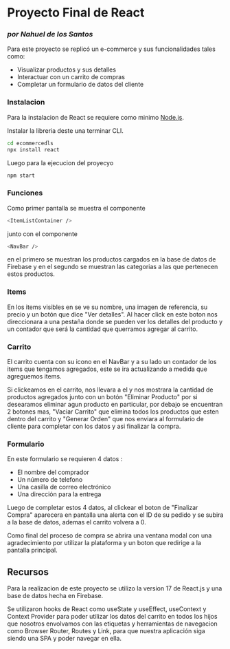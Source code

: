 # Proyecto Final de React
### _por Nahuel de los Santos_

Para este proyecto se replicó un e-commerce y sus funcionalidades tales como:

- Visualizar productos y sus detalles
- Interactuar con un carrito de compras
- Completar un formulario de datos del cliente

### Instalacion
Para la instalacion de React se requiere como minimo [Node.js](https://nodejs.org/).

Instalar la libreria deste una terminar CLI.

```sh
cd ecommercedls
npx install react
```

Luego para la ejecucion del proyecyo

```sh
npm start
```
### Funciones  
Como primer pantalla se muestra el componente 
```sh
<ItemListContainer />
```
junto con el componente
```sh
<NavBar />
```
en el primero se muestran los productos cargados en la base de datos de Firebase y en el segundo se muestran las categorias a las que pertenecen estos productos.

### Items

En los items visibles en <ItemListContainer /> se ve su nombre, una imagen de referencia, su precio y un botón que dice "Ver detalles". 
Al hacer click en este boton nos direccionara a una pestaña donde se pueden ver los detalles del producto y un contador que será la cantidad que querramos agregar al carrito.


### Carrito

El carrito cuenta con su icono en el NavBar y a su lado un contador de los items que tengamos agregados, este se ira actualizando a medida que agreguemos items.


Si clickeamos en el carrito, nos llevara a el y nos mostrara la cantidad de productos agregados junto con un botón "Eliminar Producto" por si desearamos eliminar agun producto en particular, por debajo se encuentran 2 botones mas, "Vaciar Carrito" que elimina todos los productos que esten dentro del carrito y "Generar Orden" que nos enviara al formulario de cliente para completar con los datos y asi finalizar la compra.

### Formulario 
En este formulario se requieren 4 datos :

- El nombre del comprador
- Un número de telefono
- Una casilla de correo electrónico
- Una dirección para la entrega

Luego de completar estos 4 datos, al clickear el boton de "Finalizar Compra" aparecera en pantalla una alerta con el ID de su pedido y se subira a la base de datos, ademas el carrito volvera a 0. 

Como final del proceso de compra se abrira una ventana modal con una agradecimiento por utilizar la plataforma y un boton que redirige a la pantalla principal.

## Recursos
Para la realizacion de este proyecto se utilizo la version 17 de React.js y una base de datos hecha en Firebase.

Se utilizaron hooks de React como useState y useEffect, useContext y Context Provider para poder utilizar los datos del carrito en todos los hijos que nosotros envolvamos con las etiquetas y herramientas de navegacion como Browser Router, Routes y Link, para que nuestra aplicación siga siendo una SPA y poder navegar en ella. 
